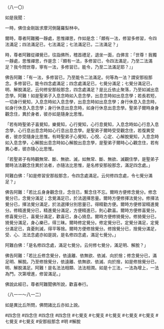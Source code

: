 （八一〇）

如是我聞：

一時，佛住金剛跋求摩河側薩羅梨林中。

爾時，尊者阿難獨一靜處，思惟禪思，作如是念：「頗有一法，修習多修習，令四法滿足；四法滿足已，七法滿足；七法滿足已，二法滿足？」

時，尊者阿難從禪覺已，往詣佛所，稽首禮足，退坐一面，白佛言：「世尊！我獨一靜處，思惟禪思，作是念：『頗有一法，多修習已，令四法滿足，乃至二法滿足？我今問世尊，寧有一法，多修習已，能令，乃至二法滿足耶？』」

佛告阿難：「有一法，多修習已，乃至能令二法滿足。何等為一法？謂安那般那念。多修習已，能令四念處滿足；四念處滿足已，七覺分滿足；七覺分滿足已，明、解脫滿足。云何修安那般那念，四念處滿足？是比丘依止聚落，乃至如滅出息念學。阿難！如是聖弟子入息念時如入息念學，出息念時如出息念學；若長若短，一切身行覺知，入息念時如入息念學，出息念時如出息念學；身行休息入息念時，如身行休息入息念學；身行休息出息念時，如身行休息出息念學。聖弟子爾時身身觀念住，異於身者，彼亦如是隨身比思惟。

「若有時聖弟子喜覺知，樂覺知，心行覺知，心行息覺知，入息念時如心行息入息念學，心行息出息念時如心行息出息念學。是聖弟子爾時受受觀念住，若復異受者，彼亦受隨身比思惟。有時聖弟子心覺知，心悅、心定、心解脫覺知，入息念時如入息念學，心解脫出息念時如心解脫出息念學，是聖弟子爾時心心觀念住，若有異心者，彼亦隨心比思惟。

「若聖弟子有時觀無常、斷、無欲、滅，如無常、斷、無欲、滅觀住學，是聖弟子爾時法法觀念住異於法者，亦隨法比思惟，是名修安那般那念，滿足四念處。」

阿難白佛：「如是修習安那般那念，令四念處滿足。云何修四念處，令七覺分滿足？」

佛告阿難：「若比丘身身觀念住，念住已，繫念住不忘。爾時方便修念覺分。修念覺分已，念覺分滿足；念覺滿足已，於法選擇思量。爾時方便修擇法覺分。修擇法覺分已，擇法覺分滿足，於法選擇分別思量已，得精勤方便。爾時方便修習精進覺分。修精進覺分已，精進覺分滿足，方便精進已，則心歡喜。爾時方便修喜覺分。修喜覺分已，喜覺分滿足，歡喜已，身心猗息。爾時方便修猗覺分。修猗覺分已，猗覺分滿足，身心樂已，得三昧。爾時修定覺分。修定覺分已，定覺分滿足，定覺分滿足已，貪憂則滅，得平等捨。爾時方便修捨覺分。修捨覺分已，捨覺分滿足，受、心、法法念處亦如是說，是名修四念處，滿足七覺分。」

阿難白佛：「是名修四念處，滿足七覺分。云何修七覺分，滿足明、解脫？」

佛告阿難：「若比丘修念覺分，依遠離、依無欲、依滅、向於捨；修念覺分已，滿足明、解脫。乃至修捨覺分，依遠離、依無欲、依滅、向於捨，如是修捨覺分已，明、解脫滿足。阿難！是名法法相類、法法相潤。如是十三法，一法為增上，一法為門，次第增進，修習滿足。」

佛說此經已，尊者阿難聞佛所說，歡喜奉行。

（八一一～八一二）

如是異比丘所問，佛問諸比丘亦如上說。




#四念住
#四念住
#四念住
#四念住
#七覺支
#七覺支
#七覺支
#七覺支
#七覺支
#七覺支
#七覺支
#安那般那念
#明
#解脫
